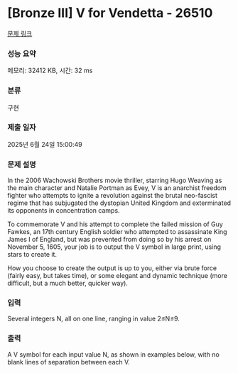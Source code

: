 # [Bronze III] V for Vendetta - 26510 

[문제 링크](https://www.acmicpc.net/problem/26510) 

### 성능 요약

메모리: 32412 KB, 시간: 32 ms

### 분류

구현

### 제출 일자

2025년 6월 24일 15:00:49

### 문제 설명

<p>In the 2006 Wachowski Brothers movie thriller, starring Hugo Weaving as the main character and Natalie Portman as Evey, V is an anarchist freedom fighter who attempts to ignite a revolution against the brutal neo-fascist regime that has subjugated the dystopian United Kingdom and exterminated its opponents in concentration camps.</p>

<p>To commemorate V and his attempt to complete the failed mission of Guy Fawkes, an 17th century English soldier who attempted to assassinate King James I of England, but was prevented from doing so by his arrest on November 5, 1605, your job is to output the V symbol in large print, using stars to create it.</p>

<p>How you choose to create the output is up to you, either via brute force (fairly easy, but takes time), or some elegant and dynamic technique (more difficult, but a much better, quicker way).</p>

### 입력 

 <p>Several integers N, all on one line, ranging in value 2≤N≤9.</p>

### 출력 

 <p>A V symbol for each input value N, as shown in examples below, with no blank lines of separation between each V.</p>

